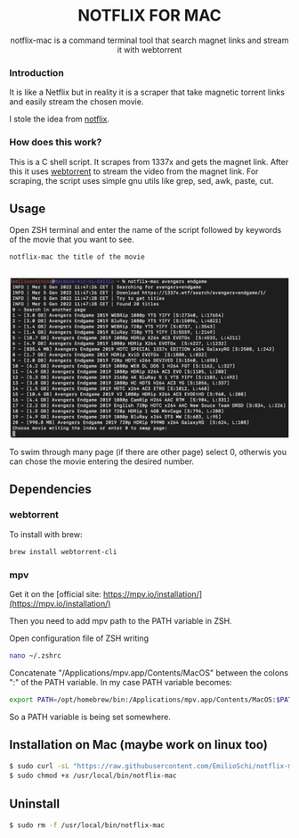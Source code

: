 <h1 align="center">NOTFLIX FOR MAC</h1>
<p align="center">notflix-mac is a command terminal tool that search magnet links and stream it with webtorrent</p>

### Introduction
It is like a Netflix but in reality it is a scraper that take magnetic torrent links and easily stream the chosen movie.

I stole the idea from [notflix](https://github.com/Bugswriter/notflix).

### How does this work?

This is a C shell script. It scrapes from 1337x and gets the magnet link.
After this it uses [webtorrent](https://webtorrent.io/) to stream the video from the magnet link.
For scraping, the script uses simple gnu utils like grep, sed, awk, paste, cut.

## Usage
Open ZSH terminal and enter the name of the script followed by keywords of the movie that you want to see.
```sh
notflix-mac the title of the movie
```
##
<p align="center">
<img src="./example.png" width="500px">
</p>


To swim through many page (if there are other page) select 0, otherwis you can chose the movie entering the desired number.

## Dependencies
### webtorrent
To install with brew:
```sh
brew install webtorrent-cli
```

### mpv
Get it on the [official site: https://mpv.io/installation/](https://mpv.io/installation/)

Then you need to add mpv path to the PATH variable in ZSH.

Open configuration file of ZSH writing
```sh
nano ~/.zshrc
```
Concatenate "/Applications/mpv.app/Contents/MacOS" between the colons ":" of the PATH variable. In my case PATH variable becomes:
```sh
export PATH=/opt/homebrew/bin:/Applications/mpv.app/Contents/MacOS:$PATH
```
So a PATH variable is being set somewhere.

## Installation on Mac (maybe work on linux too)

```sh
$ sudo curl -sL "https://raw.githubusercontent.com/EmilioSchi/notflix-mac/main/notflix-mac" -o /usr/local/bin/notflix-mac
$ sudo chmod +x /usr/local/bin/notflix-mac
```

## Uninstall
```sh
$ sudo rm -f /usr/local/bin/notflix-mac
```
